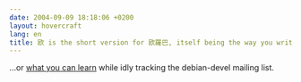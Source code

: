 ```yaml
---
date: 2004-09-09 18:18:06 +0200
layout: hovercraft
lang: en
title: 欧 is the short version for 欧羅巴, itself being the way you write Europe, or rather ヨーロッパ in Chinese characters
---
```


…or [what you can learn](/hovercraft/japanese.png 'a recent Mike Hommey’s email') while idly tracking the debian-devel mailing list.
